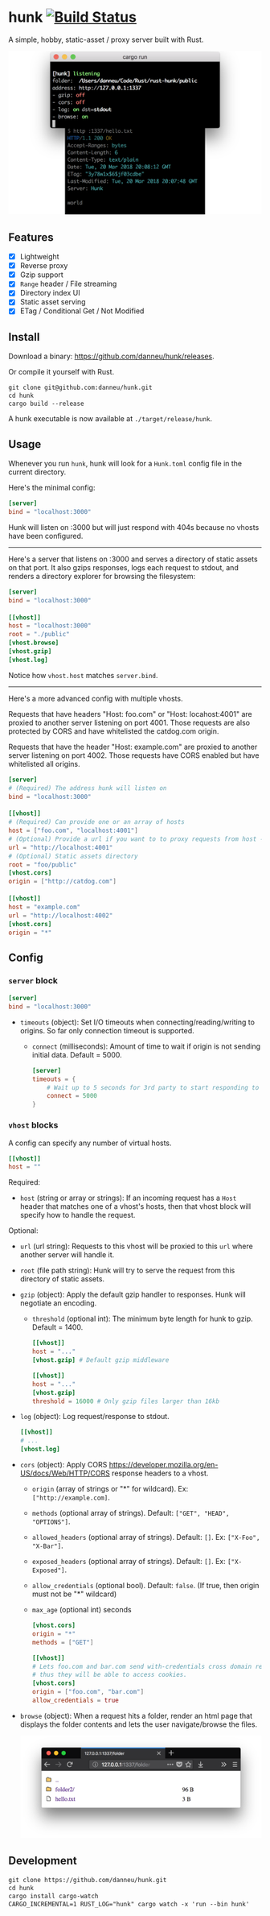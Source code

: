 # hunk [![Build Status](https://travis-ci.org/danneu/hunk.svg?branch=master)](https://travis-ci.org/danneu/hunk)

A simple, hobby, static-asset / proxy server built with Rust.

![terminal screenshot](/img/splash.png)

## Features

- [x] Lightweight
- [x] Reverse proxy
- [x] Gzip support
- [x] `Range` header / File streaming
- [x] Directory index UI
- [x] Static asset serving
- [x] ETag / Conditional Get / Not Modified

## Install

Download a binary: <https://github.com/danneu/hunk/releases>.

Or compile it yourself with Rust.

    git clone git@github.com:danneu/hunk.git
    cd hunk
    cargo build --release
    
A hunk executable is now available at `./target/release/hunk`.
    
## Usage

Whenever you run `hunk`, hunk will look for a `Hunk.toml` config file in the current directory.

Here's the minimal config:

```toml
[server]
bind = "localhost:3000"
```

Hunk will listen on :3000 but will just respond with 404s 
because no vhosts have been configured.

----

Here's a server that listens on :3000 and serves a directory
of static assets on that port. It also gzips responses, logs
each request to stdout, and renders a directory explorer
for browsing the filesystem:

```toml
[server]
bind = "localhost:3000"

[[vhost]]
host = "localhost:3000"
root = "./public"
[vhost.browse]
[vhost.gzip]
[vhost.log]
```

Notice how `vhost.host` matches `server.bind`.

----

Here's a more advanced config with multiple vhosts.

Requests that have headers "Host: foo.com" or "Host: locahost:4001" are 
proxied to another server listening on port 4001. Those requests 
are also protected by CORS and have whitelisted the catdog.com origin.

Requests that have the header "Host: example.com" are
proxied to another server listening on port 4002. Those requests 
have CORS enabled but have whitelisted all origins.

```toml
[server]
# (Required) The address hunk will listen on
bind = "localhost:3000"

[[vhost]]
# (Required) Can provide one or an array of hosts
host = ["foo.com", "localhost:4001"]
# (Optional) Provide a url if you want to to proxy requests from host -> url
url = "http://localhost:4001"
# (Optional) Static assets directory
root = "foo/public"
[vhost.cors]
origin = ["http://catdog.com"]

[[vhost]]
host = "example.com"
url = "http://localhost:4002"
[vhost.cors]
origin = "*"
```

## Config

### `server` block

```toml
[server]
bind = "localhost:3000"
```

- `timeouts` (object): Set I/O timeouts when connecting/reading/writing to origins. So far only connection timeout is supported.
    - `connect` (milliseconds): Amount of time to wait if origin is not sending initial data. Default = 5000.
    
        ```toml
        [server]
        timeouts = {
            # Wait up to 5 seconds for 3rd party to start responding to our request.
            connect = 5000
        }
        ```

### `vhost` blocks

A config can specify any number of virtual hosts.

```toml
[[vhost]]
host = ""
```

Required:

- `host` (string or array or strings): If an incoming request has a `Host` header that matches one of
    a vhost's hosts, then that vhost block will specify how to handle the request.
    
Optional:

- `url` (url string): Requests to this vhost will be proxied to this `url` where another server will handle it.
- `root` (file path string): Hunk will try to serve the request from this directory of static assets.
- `gzip` (object): Apply the default gzip handler to responses. Hunk will negotiate an encoding.
    - `threshold` (optional int): The minimum byte length for hunk to gzip. Default = 1400.
    
        ```toml
        [[vhost]]
        host = "..."
        [vhost.gzip] # Default gzip middleware
        ```
        
        ```toml
        [[vhost]]
        host = "..."
        [vhost.gzip] 
        threshold = 16000 # Only gzip files larger than 16kb
        ```
- `log` (object): Log request/response to stdout.

    ```toml
    [[vhost]]
    # ...
    [vhost.log]
    ```

- `cors` (object): Apply CORS <https://developer.mozilla.org/en-US/docs/Web/HTTP/CORS> response headers to a vhost.
    - `origin` (array of strings or "*" for wildcard). Ex: `["http://example.com]`.
    - `methods` (optional array of strings). Default: `["GET", "HEAD", "OPTIONS"]`.
    - `allowed_headers` (optional array of strings). Default: `[]`. Ex: `["X-Foo", "X-Bar"]`.
    - `exposed_headers` (optional array of strings). Default: `[]`. Ex: `["X-Exposed"]`.
    - `allow_credentials` (optional bool). Default: `false`. (If true, then origin must not be "*" wildcard)
    - `max_age` (optional int) seconds
    
        ```toml
        [vhost.cors]
        origin = "*"
        methods = ["GET"]
        ```
        
        ```toml
        [[vhost]]
        # Lets foo.com and bar.com send with-credentials cross domain requests
        # thus they will be able to access cookies.
        [vhost.cors]
        origin = ["foo.com", "bar.com"]
        allow_credentials = true
        ```
        
- `browse` (object): When a request hits a folder, render an html page that displays the folder contents
    and lets the user navigate/browse the files.
    
    ![browser screenshot](/img/browse.png)
        
## Development

    git clone https://github.com/danneu/hunk.git
    cd hunk
    cargo install cargo-watch
    CARGO_INCREMENTAL=1 RUST_LOG="hunk" cargo watch -x 'run --bin hunk'

